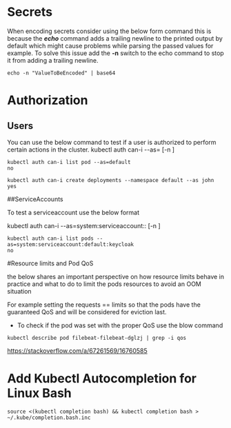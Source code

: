 
# Secrets

When encoding secrets consider using the below form command this is because the _**echo**_ command adds a trailing newline to the printed output by default which might cause problems while parsing the passed values for example. To solve this issue add the **-n** switch to the echo command to stop it from adding a trailing newline.
```
echo -n "ValueToBeEncoded" | base64
```

# Authorization

## Users

You can use the below command to test if a user is authorized to perform certain actions in the cluster.
kubectl auth can-i <verb> <resource> --as=<useraccountname> [-n <namespace>]
```
kubectl auth can-i list pod --as=default                                                                  
no
```

```
kubectl auth can-i create deployments --namespace default --as john
yes
```



##ServiceAccounts

To test a serviceaccount use the below format

kubectl auth can-i <verb> <resource> --as=system:serviceaccount:<namespace>:<serviceaccountname> [-n <namespace>]

```
kubectl auth can-i list pods --as=system:serviceaccount:default:keycloak
no
```


#Resource limits and Pod QoS

the below shares an important perspective on how resource limits behave in practice and what to do to limit the pods resources to avoid an OOM situation

For example setting the requests == limits so that the pods have the guaranteed QoS and will be considered for eviction last.

- To check if the pod was set with the proper QoS use the blow command

```
kubectl describe pod filebeat-filebeat-dglzj | grep -i qos 
```

https://stackoverflow.com/a/67261569/16760585

# Add Kubectl Autocompletion for Linux Bash

```
source <(kubectl completion bash) && kubectl completion bash > ~/.kube/completion.bash.inc
```
